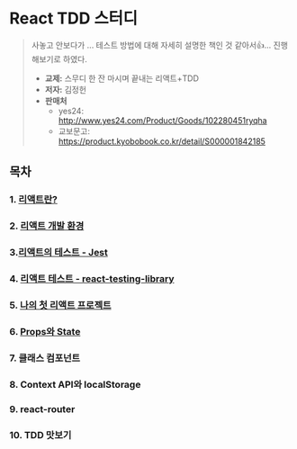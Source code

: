 # React TDD 스터디 

> 사놓고 안보다가 ... 테스트 방법에 대해 자세히 설명한 책인 것 같아서👍... 진행해보기로 하였다.
>
> * **교제:** 스무디 한 잔 마시며 끝내는 리액트+TDD
> * **저자:** 김정헌
> * **판매처**
>   * yes24: http://www.yes24.com/Product/Goods/102280451ryqha
>   * 교보문고: https://product.kyobobook.co.kr/detail/S000001842185



## 목차

### 1. [리액트란?](chap01)

### 2. [리액트 개발 환경](chap02)

### 3.[리액트의 테스트 - Jest](chap03)

### 4. [리액트 테스트 - react-testing-library](chap04)

### 5. [나의 첫 리액트 프로젝트](chap05)

### 6. [Props와 State](chap06)

### 7. 클래스 컴포넌트

### 8. Context API와 localStorage

### 9. react-router

### 10. TDD 맛보기